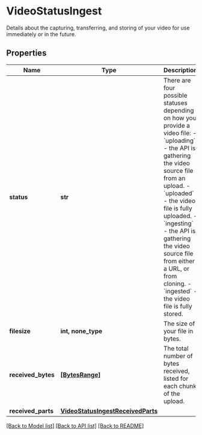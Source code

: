 # VideoStatusIngest

Details about the capturing, transferring, and storing of your video for use immediately or in the future.
## Properties
Name | Type | Description | Notes
------------ | ------------- | ------------- | -------------
**status** | **str** | There are four possible statuses depending on how you provide a video file: - &#x60;uploading&#x60; - the API is gathering the video source file from an upload. - &#x60;uploaded&#x60; - the video file is fully uploaded. - &#x60;ingesting&#x60; - the API is gathering the video source file from either a URL, or from cloning. - &#x60;ingested&#x60; - the video file is fully stored.  | [optional] 
**filesize** | **int, none_type** | The size of your file in bytes. | [optional] 
**received_bytes** | [**[BytesRange]**](BytesRange.md) | The total number of bytes received, listed for each chunk of the upload. | [optional] 
**received_parts** | [**VideoStatusIngestReceivedParts**](VideoStatusIngestReceivedParts.md) |  | [optional] 

[[Back to Model list]](../README.md#documentation-for-models) [[Back to API list]](../README.md#documentation-for-api-endpoints) [[Back to README]](../README.md)


